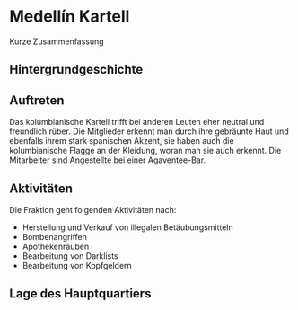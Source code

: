 # Medellín Kartell
Kurze Zusammenfassung
## Hintergrundgeschichte 

## Auftreten 
Das kolumbianische Kartell trifft bei anderen Leuten eher neutral und freundlich rüber. Die Mitglieder erkennt man durch ihre gebräunte Haut und ebenfalls ihrem stark spanischen Akzent, sie haben auch die kolumbianische Flagge an der Kleidung, woran man sie auch erkennt.
Die Mitarbeiter sind Angestellte bei einer Agaventee-Bar.

## Aktivitäten
Die Fraktion geht folgenden Aktivitäten nach:

* Herstellung und Verkauf von illegalen Betäubungsmitteln
* Bombenangriffen
* Apothekenräuben
* Bearbeitung von Darklists
* Bearbeitung von Kopfgeldern

## Lage des Hauptquartiers
